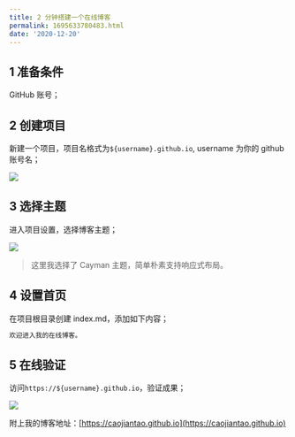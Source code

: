 ```yaml
---
title: 2 分钟搭建一个在线博客
permalink: 1695633780483.html
date: '2020-12-20'
---
```

## 1 准备条件

GitHub 账号；

## 2 创建项目

新建一个项目，项目名格式为`${username}.github.io`, username 为你的 github 账号名；

![](https://image.caojiantao.site:1024/9f5ce62f9d8199b0de8c4fdd1adf32ca.webp)

## 3 选择主题

进入项目设置，选择博客主题；

![](https://image.caojiantao.site:1024/88e7ae31e2735498246364aafd0b2f8c.webp)

> 这里我选择了 Cayman 主题，简单朴素支持响应式布局。

## 4 设置首页

在项目根目录创建 index.md，添加如下内容；

```markdown
欢迎进入我的在线博客。
```

## 5 在线验证

访问`https://${username}.github.io`，验证成果；

![](https://image.caojiantao.site:1024/96c495147161027c5ce8f3f29eace3d1.webp)

附上我的博客地址：[https://caojiantao.github.io](https://caojiantao.github.io)